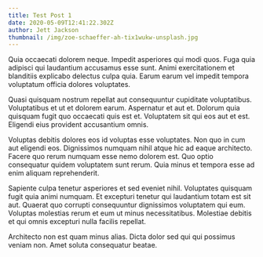```yaml
---
title: Test Post 1
date: 2020-05-09T12:41:22.302Z
author: Jett Jackson
thumbnail: /img/zoe-schaeffer-ah-tix1wukw-unsplash.jpg
---
```

Quia occaecati dolorem neque. Impedit asperiores qui modi quos. Fuga quia adipisci qui laudantium accusamus esse sunt. Animi exercitationem et blanditiis explicabo delectus culpa quia. Earum earum vel impedit tempora voluptatum officia dolores voluptates.

Quasi quisquam nostrum repellat aut consequuntur cupiditate voluptatibus. Voluptatibus et ut et dolorem earum. Aspernatur et aut et. Dolorum quia quisquam fugit quo occaecati quis est et. Voluptatem sit qui eos aut et est. Eligendi eius provident accusantium omnis.

Voluptas debitis dolores eos id voluptas esse voluptates. Non quo in cum aut eligendi eos. Dignissimos numquam nihil atque hic ad eaque architecto. Facere quo rerum numquam esse nemo dolorem est. Quo optio consequatur quidem voluptatem sunt rerum. Quia minus et tempora esse ad enim aliquam reprehenderit.

Sapiente culpa tenetur asperiores et sed eveniet nihil. Voluptates quisquam fugit quia animi numquam. Et excepturi tenetur qui laudantium totam est sit aut. Quaerat quo corrupti consequuntur dignissimos voluptatem qui eum. Voluptas molestias rerum et eum ut minus necessitatibus. Molestiae debitis et qui omnis excepturi nulla facilis repellat.

Architecto non est quam minus alias. Dicta dolor sed qui qui possimus veniam non. Amet soluta consequatur beatae.